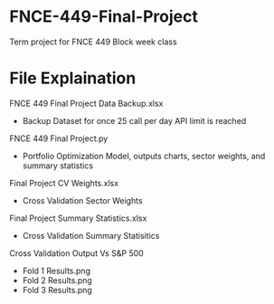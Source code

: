 # FNCE-449-Final-Project
Term project for FNCE 449 Block week class

# File Explaination

FNCE 449 Final Project Data Backup.xlsx
- Backup Dataset for once 25 call per day API limit is reached

FNCE 449 Final Project.py
- Portfolio Optimization Model, outputs charts, sector weights, and summary statistics

Final Project CV Weights.xlsx
- Cross Validation Sector Weights

Final Project Summary Statistics.xlsx
- Cross Validation Summary Statisitics

Cross Validation Output Vs S&P 500
- Fold 1 Results.png
- Fold 2 Results.png
- Fold 3 Results.png
